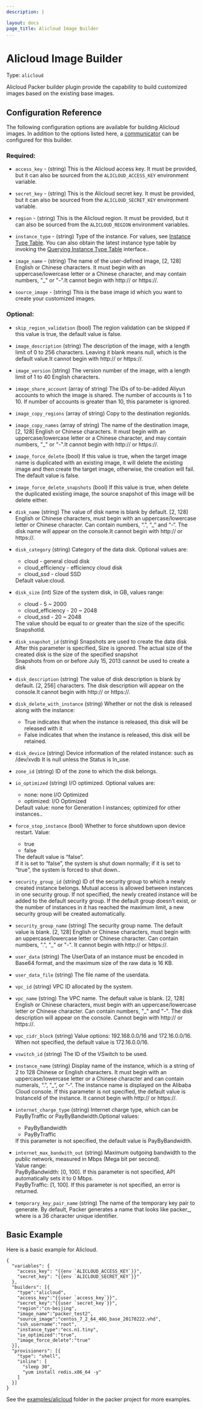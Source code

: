 ```yaml
---
description: |

layout: docs
page_title: Alicloud Image Builder
...
```


# Alicloud Image Builder

Type: `alicloud`

Alicloud Packer builder plugin provide the capability to build  customized images based on the existing base images.

## Configuration Reference

The following configuration options are available for building Alicloud images. In addition to the options listed here, a
[communicator](/docs/templates/communicator.html) can be configured for this
builder.

### Required:

*   `access_key` - (string) This is the Alicloud access key. It must be provided, but  it can also be sourced from the `ALICLOUD_ACCESS_KEY` environment variable.

*   `secret_key` - (string) This is the Alicloud secret key. It must be provided, but it can also be sourced from the `ALICLOUD_SECRET_KEY` environment variable.

*   `region` - (string) This is the Alicloud region. It must be provided, but it can also be sourced from the `ALICLOUD_REGION` environment variables.

*   `instance_type` - (string) Type of the instance. For values, see [Instance Type Table](). You can also obtain the latest instance type table by invoking the [Querying Instance Type Table](https://intl.aliyun.com/help/doc-detail/25620.htm?spm=a3c0i.o25499en.a3.6.Dr1bik) interface..

*   `image_name` - (string) The name of the user-defined image, [2, 128] English or Chinese characters. It must begin with an uppercase/lowercase letter or a Chinese character, and may contain numbers, "_" or "-".It cannot begin with http:// or https://.

*   `source_image` - (string) This is the base image id which you want to create your customized images.



### Optional:

-   `skip_region_validation` (bool) The region validation can be skipped if this value is true, the default value is false.

-   `image_description` (string) The description of the image, with a length limit of 0 to 256 characters. Leaving it blank means null, which is the default value.It cannot begin with http:// or https://.

-   `image_version` (string) The version number of the image, with a length limit of 1 to 40 English characters.

-   `image_share_account` (array of string) The IDs of to-be-added Aliyun accounts to which the image is shared. The number of accounts is 1 to 10. If number of accounts is greater than 10, this parameter is ignored.

-   `image_copy_regions` (array of string) Copy to the destination regionIds.

-   `image_copy_names` (array of string) The name of the destination image, [2, 128] English or Chinese characters. It must begin with an uppercase/lowercase letter or a Chinese character, and may contain numbers, "_" or "-".It cannot begin with http:// or https://.

-   `image_force_delete` (bool) If this value is true, when the target image name is duplicated with an existing image, it will delete the existing image and then create the target image, otherwise, the creation will fail. The default value is false.
    
-   `image_force_delete_snapshots` (bool) If this value is true, when delete the duplicated existing image, the source snapshot of this image will be delete either.

-   `disk_name` (string) The value of disk name is blank by default. [2, 128] English or Chinese characters, must begin with an uppercase/lowercase letter or Chinese character. Can contain numbers, “.”, “_“ and “-“. The disk name will appear on the console.It cannot begin with http:// or https://.

-   `disk_category` (string) Category of the data disk. Optional values are:
                        <ul>
                        <li>cloud - general cloud disk
                        <li>cloud_efficiency - efficiency cloud disk
                        <li>cloud_ssd - cloud SSD
                        </ul>
    Default value:cloud.

-   `disk_size` (int) Size of the system disk, in GB, values range:
                      <ul>
                      <li>cloud - 5 ~ 2000
                      <li>cloud_efficiency - 20 ~ 2048
                      <li>cloud_ssd - 20 ~ 2048
                      </ul>
     The value should be equal to or greater than the size of the specific SnapshotId.
                      
-   `disk_snapshot_id` (string) Snapshots are used to create the data disk 
                                After this parameter is specified, Size is ignored. The actual size of the created disk is the size of the specified snapshot
                                <br/>Snapshots from on or before July 15, 2013 cannot be used to create a disk
                                
-   `disk_description` (string) The value of disk description is blank by default. [2, 256] characters. The disk description will appear on the console.It cannot begin with http:// or https://.

-   `disk_delete_with_instance` (string) Whether or not the disk is released along with the instance:
     <ul>
           <li>True indicates that when the instance is released, this disk will be released with it
           <li>False indicates that when the instance is released, this disk will be retained.
     </ul>

-   `disk_device` (string) Device information of the related instance: such as /dev/xvdb
                           It is null unless the Status is In_use.

-   `zone_id` (string) ID of the zone to which the disk belongs.

-   `io_optimized` (string) I/O optimized. Optional values are:
    <ul>
        <li>none: none I/O Optimized
        <li>optimized: I/O Optimized
    </ul>
    Default value: none for Generation I instances; optimized for other instances..

-   `force_stop_instance` (bool) Whether to force shutdown upon device restart. Value:
    <ul>
        <li>true
        <li>false
    </ul>
     The default value is “false”.<br>
      If it is set to “false”, the system is shut down normally; if it is set to “true”, the system is forced to shut down..

-   `security_group_id` (string) ID of the security group to which a newly created instance belongs. Mutual access is allowed between instances in one security group. If not specified, the newly created instance will be added to the default security group. If the default group doesn’t exist, or the number of instances in it has reached the maximum limit, a new security group will be created automatically.
    
-   `security_group_name` (string) The security group name. The default value is blank. [2, 128] English or Chinese characters, must begin with an uppercase/lowercase letter or Chinese character. Can contain numbers, ".", "_" or "-". It cannot begin with http:// or https://.

-   `user_data` (string) The UserData of an instance must be encoded in Base64 format, and the maximum size of the raw data is 16 KB.

-   `user_data_file` (string) The file name of the userdata.

-   `vpc_id` (string) VPC ID allocated by the system.

-   `vpc_name` (string) The VPC name. The default value is blank. [2, 128] English or Chinese characters, must begin with an uppercase/lowercase letter or Chinese character. Can contain numbers, "_" and "-". The disk description will appear on the console. Cannot begin with http:// or https://.

-   `vpc_cidr_block` (string) Value options: 192.168.0.0/16 and 172.16.0.0/16. When not specified, the default value is 172.16.0.0/16.

-   `vswitch_id` (string) The ID of the VSwitch to be used.

-   `instance_name` (string) Display name of the instance, which is a string of 2 to 128 Chinese or English characters. It must begin with an uppercase/lowercase letter or a Chinese character and can contain numerals, “.”, “_“, or “-“. The instance name is displayed on the Alibaba Cloud console. If this parameter is not specified, the default value is InstanceId of the instance. It cannot begin with http:// or https://.

-   `internet_charge_type` (string) Internet charge type, which can be PayByTraffic or PayByBandwidth.Optional values:
    <ul>
      <li>PayByBandwidth
      <li>PayByTraffic
    </ul>
    If this parameter is not specified, the default value is PayByBandwidth.
    
    
-   `internet_max_bandwith_out` (string) Maximum outgoing bandwidth to the public network, measured in Mbps (Mega bit per second). 
     <br>Value range: 
     <br>PayByBandwidth: [0, 100]. If this parameter is not specified, API automatically sets it to 0 Mbps.
     <br>PayByTraffic: [1, 100]. If this parameter is not specified, an error is returned.

-   `temporary_key_pair_name` (string) The name of the temporary key pair to generate. By default, Packer generates a name that looks like packer_<UUID>, where <UUID> is a 36 character unique identifier.


## Basic Example

Here is a basic example for Alicloud.

``` {.javascript}
{
  "variables": {
    "access_key": "{{env `ALICLOUD_ACCESS_KEY`}}",
    "secret_key": "{{env `ALICLOUD_SECRET_KEY`}}"
  },
  "builders": [{
    "type":"alicloud",
    "access_key":"{{user `access_key`}}",
    "secret_key":"{{user `secret_key`}}",
    "region":"cn-beijing",
    "image_name":"packer_test2",
    "source_image":"centos_7_2_64_40G_base_20170222.vhd",
    "ssh_username":"root",
    "instance_type":"ecs.n1.tiny",
    "io_optimized":"true",
    "image_force_delete":"true"
  }],
  "provisioners": [{
    "type": "shell",
    "inline": [
      "sleep 30",
      "yum install redis.x86_64 -y"
    ]
  }]
}
```


See the [examples/alicloud](https://github.com/mitchellh/packer/tree/master/examples/alicloud) folder in the packer project
for more examples.
